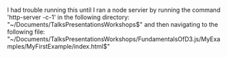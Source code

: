 I had trouble running this until I ran a node servier by running the command 'http-server -c-1' in the following directory: "~/Documents/TalksPresentationsWorkshops$" 
and then navigating to the following file: "~/Documents/TalksPresentationsWorkshops/FundamentalsOfD3.js/MyExamples/MyFirstExample/index.html$"